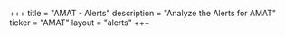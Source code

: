 +++
title = "AMAT - Alerts"
description = "Analyze the Alerts for AMAT"
ticker = "AMAT"
layout = "alerts"
+++

